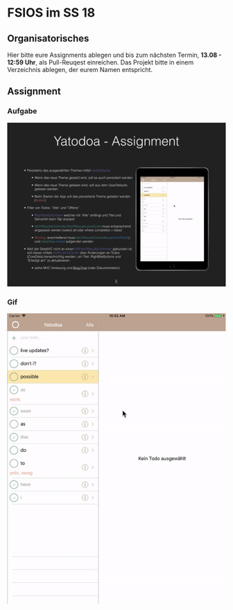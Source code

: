 # FSIOS im SS 18

## Organisatorisches
Hier bitte eure Assignments ablegen und bis zum nächsten Termin, **13.08 - 12:59 Uhr**, als Pull-Reuqest einreichen. Das Projekt bitte in einem Verzeichnis ablegen, der eurem Namen entspricht.

## Assignment
### Aufgabe
![Assigment 08](assignment_08.png "Assigment 08")

### Gif
![Assigment 08](assignment_08.gif "Assigment 08")